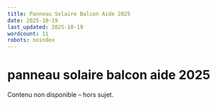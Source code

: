 ```yaml
---
title: Panneau Solaire Balcon Aide 2025
date: 2025-10-19
last_updated: 2025-10-19
wordcount: 11
robots: noindex
---
```


# panneau solaire balcon aide 2025

Contenu non disponible – hors sujet.